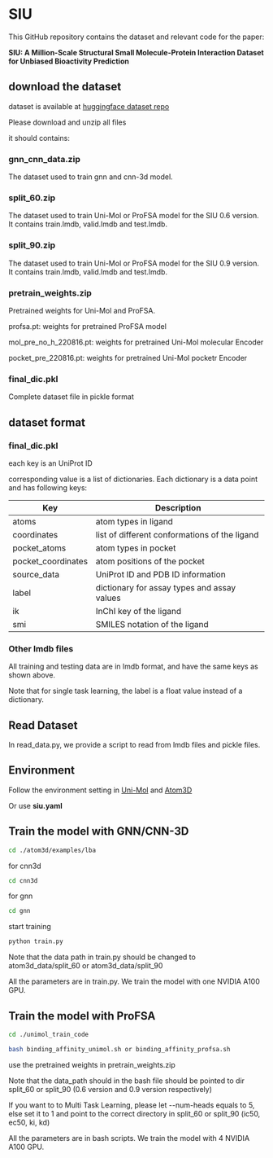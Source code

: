# SIU


This GitHub repository contains the dataset and relevant code for the paper: 

**SIU: A Million-Scale Structural Small Molecule-Protein Interaction Dataset for Unbiased Bioactivity Prediction**


## download the dataset

dataset is available at [huggingface dataset repo](https://huggingface.co/datasets/bgao95/SIU)

Please download and unzip all files

it should contains:

### gnn_cnn_data.zip 

The dataset used to train gnn and cnn-3d model. 

### split_60.zip

The dataset used to train Uni-Mol or ProFSA model for the SIU 0.6 version. It contains train.lmdb, valid.lmdb and test.lmdb.

### split_90.zip

The dataset used to train Uni-Mol or ProFSA model for the SIU 0.9 version. It contains train.lmdb, valid.lmdb and test.lmdb.

### pretrain_weights.zip

Pretrained weights for Uni-Mol and ProFSA.

profsa.pt: weights for pretrained ProFSA model

mol_pre_no_h_220816.pt: weights for pretrained Uni-Mol molecular Encoder

pocket_pre_220816.pt: weights for pretrained Uni-Mol pocketr Encoder

### final_dic.pkl

Complete dataset file in pickle format



## dataset format

### final_dic.pkl

each key is an UniProt ID

corresponding value is a list of dictionaries. Each dictionary is a data point and has following keys:

| Key      | Description     |
|----------------|----------------|
| atoms  | atom types in ligand  |
| coordinates |  list of different conformations of the ligand |
|  pocket_atoms| atom types in pocket |
|  pocket_coordinates | atom positions of the pocket |
|  source_data |  UniProt ID and PDB ID information |
|  label |  dictionary for assay types and assay values |
|  ik | InChI key of the ligand |
|  smi |  SMILES notation of the ligand |



### Other lmdb files

All training and testing data are in lmdb format, and have the same keys as shown above.

Note that for single task learning, the label is a float value instead of a dictionary.


## Read Dataset

In read_data.py, we provide a script to read from lmdb files and pickle files.



## Environment

Follow the environment setting in [Uni-Mol](https://github.com/dptech-corp/Uni-Mol) and [Atom3D](https://github.com/drorlab/atom3d)

Or use **siu.yaml**

## Train the model with GNN/CNN-3D


```bash
cd ./atom3d/examples/lba
```

for cnn3d

```bash
cd cnn3d 
```

for gnn

```bash
cd gnn 
```

start training
```bash
python train.py

```

Note that the data path in train.py should be changed to atom3d_data/split_60 or atom3d_data/split_90


All the parameters are in train.py. We train the model with one NVIDIA A100 GPU.  


## Train the model with ProFSA

```bash
cd ./unimol_train_code

bash binding_affinity_unimol.sh or binding_affinity_profsa.sh

```

use the pretrained weights in pretrain_weights.zip


Note that the data_path should in the bash file should be pointed to dir split_60 or split_90 (0.6 version and 0.9 version respectively)

If you want to to Multi Task Learning, please let --num-heads equals to 5, else set it to 1 and point to the correct directory in split_60 or split_90 (ic50, ec50, ki, kd)


All the parameters are in bash scripts. We train the model with 4 NVIDIA A100 GPU.  
